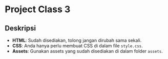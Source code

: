 # Project Class 3

## Deskripsi

- **HTML**: Sudah disediakan, tolong jangan dirubah sama sekali.
- **CSS**: Anda hanya perlu membuat CSS di dalam file `style.css`.
- **Assets**: Gunakan assets yang sudah disediakan di dalam folder `assets`.
